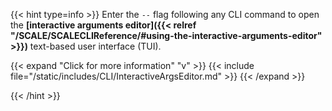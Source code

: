 &NewLine;

{{< hint type=info >}}
Enter the `--` flag following any CLI command to open the **[interactive arguments editor]({{< relref "/SCALE/SCALECLIReference/#using-the-interactive-arguments-editor" >}})** text-based user interface (TUI).

{{< expand "Click for more information" "v" >}}
{{< include file="/static/includes/CLI/InteractiveArgsEditor.md" >}}
{{< /expand >}}

{{< /hint >}}
